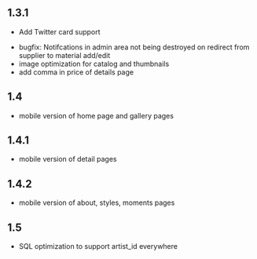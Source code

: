 
## 1.3.1
- Add Twitter card support
<meta name="twitter:card" content="summary" />
<meta name="twitter:site" content="@nytimesbits" />
<meta name="twitter:creator" content="@nickbilton" />
<meta property="twitter:card" content="summary_large_image">

- bugfix: Notifcations in admin area not being destroyed on redirect from supplier to material add/edit
- image optimization for catalog and thumbnails
- add comma in price of details page

## 1.4
- mobile version of home page and gallery pages

## 1.4.1
- mobile version of detail pages

## 1.4.2
- mobile version of about, styles, moments pages

## 1.5
- SQL optimization to support artist_id everywhere